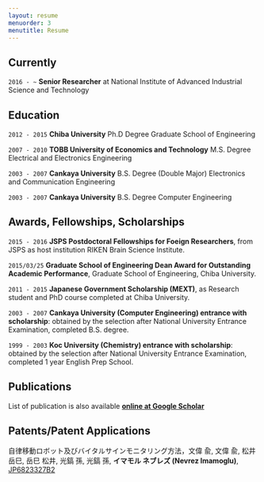 ```yaml
---
layout: resume
menuorder: 3
menutitle: Resume
---
```


## Currently

`2016 - ~`
__Senior Researcher__ at National Institute of Advanced Industrial Science and Technology


## Education

`2012 - 2015`
__Chiba University__
Ph.D Degree 
Graduate School of Engineering

`2007 - 2010`
__TOBB University of Economics and Technology__
M.S. Degree 
Electrical and Electronics Engineering 

`2003 - 2007`
__Cankaya University__
B.S. Degree (Double Major)
Electronics and Communication Engineering 

`2003 - 2007`
__Cankaya University__
B.S. Degree
Computer Engineering 

## Awards, Fellowships, Scholarships

`2015 - 2016`
__JSPS Postdoctoral Fellowships for Foeign Researchers__, from JSPS as host institution RIKEN Brain Science Institute.

`2015/03/25`
__Graduate School of Engineering Dean Award for Outstanding Academic Performance__, Graduate School of Engineering, Chiba University.  

`2011 - 2015`
__Japanese Government Scholarship (MEXT)__, as Research student and PhD course completed at Chiba University.

`2003 - 2007`
__Cankaya University (Computer Engineering) entrance with scholarship__: obtained by the selection after National University Entrance Examination, completed B.S. degree.

`1999 - 2003`
__Koc University (Chemistry) entrance with scholarship__: obtained by the selection after National University Entrance Examination, completed 1 year English Prep School.


## Publications

List of publication is also available __[online at Google Scholar](https://scholar.google.com/citations?hl=en&user=VJgx61MAAAAJ&view_op=list_works&sortby=pubdate)__

## Patents/Patent Applications

自律移動ロボット及びバイタルサインモニタリング方法，文偉 兪, 文偉 兪, 松井　岳巳, 岳巳 松井, 光鎬 孫, 光鎬 孫, __イマモル ネブレズ (Nevrez Imamoglu)__, [JP6823327B2](https://www.j-platpat.inpit.go.jp/c1800/PU/JP-6823327/884C019641743B7CFB9F4C8B887139A479B28400C45172A612F82E9D67DE93D1/15/ja)

<!--
### Journals

`1994`
Article Title, Journal Title

`1994`
Article Title, Journal Title

### Books

`1994`
Book Title, Journal Title

`1994`
Book Title, Journal Title


## Presentations

`1994`
Presentation Title, Conference, <a href="https://MyWebsite.tld/presentation1">Link to Presentation</a>


## Occupation

`Current`
__Current Job Title__, Current Employer 

- Task
- Task

`1994-1996`
__Current Job Title__, Current Employer 

- Task
- Task
--!>


<!-- ### Footer

Last updated: April 2023 -->


